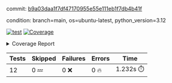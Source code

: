 commit: [b9a03daa1f7df47170955e55e111eb1f7db4b41f](https://github.com/rcmdnk/inherit-docstring/tree/b9a03daa1f7df47170955e55e111eb1f7db4b41f)

condition: branch=main, os=ubuntu-latest, python_version=3.12

[![test](https://github.com/rcmdnk/inherit-docstring/actions/workflows/test.yml/badge.svg)](https://github.com/rcmdnk/inherit-docstring/actions/runs/7534408838)
<a href="https://github.com/rcmdnk/inherit-docstring/blob/b9a03daa1f7df47170955e55e111eb1f7db4b41f/README.md"><img alt="Coverage" src="https://img.shields.io/badge/Coverage-100%25-brightgreen.svg" /></a><details><summary>Coverage Report </summary><table><tr><th>File</th><th>Stmts</th><th>Miss</th><th>Cover</th></tr><tbody><tr><td><b>TOTAL</b></td><td><b>114</b></td><td><b>0</b></td><td><b>100%</b></td></tr></tbody></table></details>

| Tests | Skipped | Failures | Errors | Time |
| ----- | ------- | -------- | -------- | ------------------ |
| 12 | 0 :zzz: | 0 :x: | 0 :fire: | 1.232s :stopwatch: |

